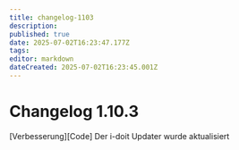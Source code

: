 ```yaml
---
title: changelog-1103
description: 
published: true
date: 2025-07-02T16:23:47.177Z
tags: 
editor: markdown
dateCreated: 2025-07-02T16:23:45.001Z
---
```


# Changelog 1.10.3
<!-- cSpell:disable -->
<!-- markdownlint-disable MD052 -->
[Verbesserung][Code]  Der i-doit Updater wurde aktualisiert<br>
